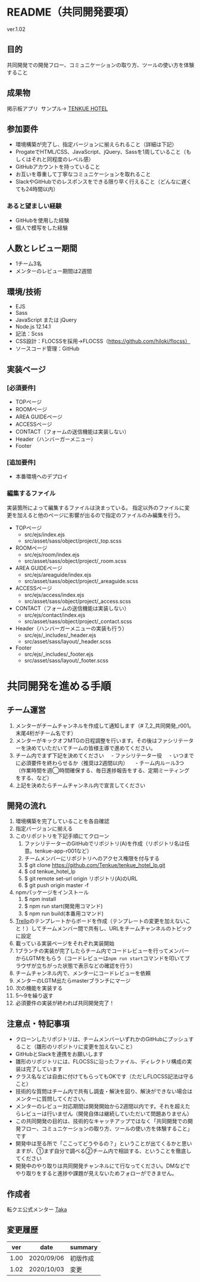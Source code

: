 # README（共同開発要項）
ver.1.02

## 目的
共同開発での開発フロー、コミュニケーションの取り方、ツールの使い方を体験すること

## 成果物
掲示板アプリ  
サンプル→ [TENKUE HOTEL](https://test.takanori-portfolio.com/)

## 参加要件
- 環境構築が完了し、指定バージョンに揃えられること（詳細は下記）
- ProgateでHTML/CSS、JavaScript、jQuery、Sassを1周していること（もしくはそれと同程度のレベル感）
- GitHubアカウントを持っていること
- お互いを尊重して丁寧なコミュニケーションを取れること
- SlackやGitHubでのレスポンスをできる限り早く行えること（どんなに遅くても24時間以内）

### あると望ましい経験
- GitHubを使用した経験
- 個人で模写をした経験

## 人数とレビュー期間
- 1チーム3名
- メンターのレビュー期間は2週間

## 環境/技術
- EJS
- Sass
- JavaScript または jQuery
- Node.js 12.14.1
- 記法：Scss
- CSS設計：FLOCSSを採用→FLOCSS（https://github.com/hiloki/flocss）
- ソースコード管理：GitHub

## 実装ページ
### [必須要件]
- TOPページ
- ROOMページ
- AREA GUIDEページ
- ACCESSページ
- CONTACT（フォームの送信機能は実装しない）
- Header（ハンバーガーメニュー）
- Footer

### [追加要件]
- 本番環境へのデプロイ

### 編集するファイル
実装箇所によって編集するファイルは決まっている。
指定以外のファイルに変更を加えると他のページに影響が出るので指定のファイルのみ編集を行う。
- TOPページ
  - src/ejs/index.ejs
  - src/asset/sass/object/project/_top.scss
- ROOMページ
  - src/ejs/room/index.ejs
  - src/asset/sass/object/project/_room.scss
- AREA GUIDEページ
  - src/ejs/areaguide/index.ejs
  - src/asset/sass/object/project/_areaguide.scss
- ACCESSページ
  - src/ejs/access/index.ejs
  - src/asset/sass/object/project/_access.scss
- CONTACT（フォームの送信機能は実装しない）
  - src/ejs/contact/index.ejs
  - src/asset/sass/object/project/_contact.scss
- Header（ハンバーガーメニューの実装も行う）
  - src/ejs/_includes/_header.ejs
  - src/asset/sass/layout/_header.scss
- Footer
  - src/ejs/_includes/_footer.ejs
  - src/asset/sass/layout/_footer.scss

# 共同開発を進める手順
## チーム運営
1. メンターがチームチャンネルを作成して通知します（# 7_2_共同開発_r001。末尾4桁がチーム名です）
1. メンターがキックオフMTGの日程調整を行います。その後はファシリテーターを決めていただいてチームの皆様主導で進めてください。
1. チーム内でまず下記を決めてください
    - ファシリテーター役
    - いつまでに必須要件を終わらせるか（推奨は2週間以内）
    - チーム内ルール3つ（作業時間を週◯時間確保する、毎日進捗報告をする、定期ミーティングをする、など）
1. 上記を決めたらチームチャンネル内で宣言してください

## 開発の流れ
1. 環境構築を完了していることを各自確認
1. 指定バージョンに揃える
1. このリポジトリを下記手順にてクローン
    1. ファシリテーターのGitHubでリポジトリ(A)を作成（リポジトリ名は任意。tenkue-app-r001など）
    1. チームメンバーにリポジトリへのアクセス権限を付与する
    1. $ git clone https://github.com/Tenkue/tenkue_hotel_lp.git
    1. $ cd tenkue_hotel_lp
    1. $ git remote set-url origin リポジトリ(A)のURL
    1. $ git push origin master -f
1. npmパッケージをインストール
    1. $ npm install
    1. $ npm run start(開発用コマンド)
    1. $ npm run build(本番用コマンド)
1. [Trello](https://trello.com/b/Ov92RvVD)のテンプレートからボードを作成（テンプレートの変更を加えないこと！）してチームメンバー間で共有し、URLをチームチャンネルのトピックに設定
1. 載っている実装ページをそれぞれ実装開始
1. 1ブランチの実装が完了したらチーム内でコードレビューを行ってメンバーからLGTMをもらう（コードレビューは`npm run start`コマンドを叩いてブラウザが立ちがった状態で表示などの確認を行う）
1. チームチャンネル内で、メンターにコードレビューを依頼
1. メンターのLGTM出たらmasterブランチにマージ
1. 次の機能を実装する
1. 5〜9を繰り返す
1. 必須要件の実装が終われば共同開発完了！

## 注意点・特記事項
- クローンしたリポジトリは、チームメンバーいずれかのGitHubにプッシュすること（雛形のリポジトリに変更を加えないこと）
- GitHubとSlackを連携をお願いします
- 雛形のリポジトリには、FLOCSSに沿ったファイル、ディレクトリ構成の実装は完了しています
- クラス名などは自由に付けてもらってもOKです（ただしFLOCSS記法は守ること）
- 技術的な質問はチーム内で共有し調査・解決を図り、解決ができない場合はメンターに質問してください。
- メンターのレビュー対応期間は開発開始から2週間以内です。それを超えたらレビューは行いません（開発自体は継続していただいて問題ありません）
- この共同開発の目的は、技術的なキャッチアップではなく「共同開発での開発フロー、コミュニケーションの取り方、ツールの使い方を体験すること」です
- 開発中は至る所で「ここってどうやるの？」ということが出てくるかと思いますが、①まず自分で調べる②チーム内で相談する、ということを徹底してください
- 開発中のやり取りは共同開発チャンネルにて行なってください。DMなどでやり取りをすると進捗や課題が見えないためフォローができません。

## 作成者
転クエ公式メンター [Taka](https://twitter.com/takaIT3)

## 変更履歴
| ver | date | summary |
----|----|---- 
| 1.00 | 2020/09/06 | 初版作成 |
| 1.02 | 2020/10/03 | 変更 |
